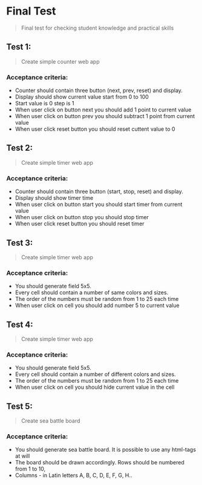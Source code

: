 # Final Test
> Final test for checking student knowledge and practical skills

## Test 1:
> Create simple counter web app
### Acceptance criteria:
* Counter should contain three button (next, prev, reset) and display.
* Display should show current value start from 0 to 100
* Start value  is 0 step is 1
* When user click on button next you should add 1 point to current value
* When user click on button prev you should subtract 1 point from current value
* When user click reset button you should reset cuttent value to 0

## Test 2:
> Create simple timer web app
### Acceptance criteria:
* Counter should contain three button (start, stop, reset) and display.
* Display should show timer time
* When user click on button start you should start timer from current value 
* When user click on button stop you should stop timer
* When user click reset button you should reset timer

## Test 3:
> Create simple timer web app
### Acceptance criteria:
* You should generate field 5x5.
* Every cell should contain a number of same colors and sizes.
* The order of the numbers must be random from 1 to 25 each time
* When user click on cell you should add number 5 to current value

## Test 4:
> Create simple timer web app
> 
### Acceptance criteria:
* You should generate field 5x5.
* Every cell should contain a number of different colors and sizes.
* The order of the numbers must be random from 1 to 25 each time
* When user click on cell you should hide current value in the cell

## Test 5:
> Create sea battle board 

### Acceptance criteria:
* You should generate sea battle board. It is possible to use any html-tags at will
* The board should be drawn accordingly. Rows should be numbered from 1 to 10,
* Columns - in Latin letters A, B, C, D, E, F, G, H..

